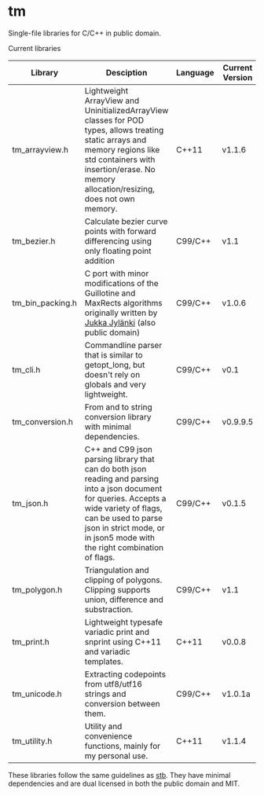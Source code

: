 # tm
Single-file libraries for C/C++ in public domain.

Current libraries

Library | Desciption | Language | Current Version
--- | --- | --- | ---
tm_arrayview.h | Lightweight ArrayView and UninitializedArrayView classes for POD types, allows treating static arrays and memory regions like std containers with insertion/erase. No memory allocation/resizing, does not own memory. | C++11 | v1.1.6
tm_bezier.h | Calculate bezier curve points with forward differencing using only floating point addition | C99/C++ | v1.1
tm_bin_packing.h | C port with minor modifications of the Guillotine and MaxRects algorithms originally written by [Jukka Jylänki](https://github.com/juj/RectangleBinPack) (also public domain) | C99/C++ | v1.0.6
tm_cli.h | Commandline parser that is similar to getopt_long, but doesn't rely on globals and very lightweight. | C99/C++ | v0.1
tm_conversion.h | From and to string conversion library with minimal dependencies. | C99/C++ | v0.9.9.5
tm_json.h | C++ and C99 json parsing library that can do both json reading and parsing into a json document for queries. Accepts a wide variety of flags, can be used to parse json in strict mode, or in json5 mode with the right combination of flags. | C99/C++ | v0.1.5
tm_polygon.h | Triangulation and clipping of polygons. Clipping supports union, difference and substraction. | C99/C++ | v1.1
tm_print.h | Lightweight typesafe variadic print and snprint using C++11 and variadic templates. | C++11 | v0.0.8
tm_unicode.h | Extracting codepoints from utf8/utf16 strings and conversion between them. | C99/C++ | v1.0.1a
tm_utility.h | Utility and convenience functions, mainly for my personal use. | C++11 | v1.1.4

These libraries follow the same guidelines as [stb](https://github.com/nothings/stb).
They have minimal dependencies and are dual licensed in both the public domain and MIT.
